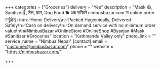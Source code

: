 +++
categories = ["Groceries"]
delivery = "Yes"
description = "Mask 😷, Sanitizer🧴, तेल, दाल, Dog Food 🐕 अब सजिलै nimbusbazar.com मा online order गर्नुहोस्।\n\n✅Home Delivery\n✅Packed Hygienically, Delivered Safely\n✅Cash on delivery\n✅On demand service with no minimum order value\n\n#NimbusBazar #OnlineStore #OnlineShop #Byanjan #Mask #Sanitizer #Groceries"
location = "Kathmandu Valley only"
photo_link = ""
service_name = "Nimbus Nepal"
[contact]
email = "customer@nimbusbazar.com"
phone = ""
website = "https://nimbusbazar.com/"

+++
